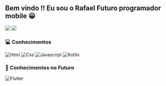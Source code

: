 <div>

## Bem vindo !! Eu sou o Rafael Futuro programador mobile 😀
<img height = 150em src="https://github-readme-stats.vercel.app/api?username=RafaXml&theme=gruvbox&show_icons=true"/>  
<img height = 150em src="https://github-readme-stats.vercel.app/api/top-langs/?username=RafaXml&layout=compact&langs_count=7&theme=gruvbox"/>

</div>

 
<div>

 ### 💻 Conhecimentos 
  
  ![Html](https://img.shields.io/badge/HTML5-E34F26?style=for-the-badge&logo=html5&logoColor=white)
  ![Css](https://img.shields.io/badge/CSS3-1572B6?style=for-the-badge&logo=css3&logoColor=white)
  ![Javascript](https://img.shields.io/badge/JavaScript-F7DF1E?style=for-the-badge&logo=javascript&logoColor=black)
  ![Kotlin](https://img.shields.io/badge/Kotlin-0095D5?&style=for-the-badge&logo=kotlin&logoColor=white)

### 🌟 Conhecimentos no Futuro 

![Flutter](https://img.shields.io/badge/Flutter-02569B?style=for-the-badge&logo=flutter&logoColor=white)

</div>

 <!--![Snake animation](https://github.com/RafaXml/RafaXml/blob/output/github-contribution-grid-snake.svg)
>
